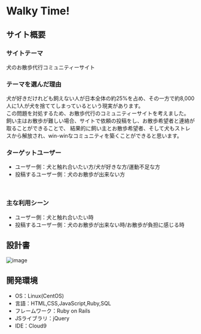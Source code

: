 # Walky Time!
<!--訳（ウォーキータイム！＝お散歩のお時間ですよー！）-->


## サイト概要
### サイトテーマ
犬のお散歩代行コミュニティーサイト
​

### テーマを選んだ理由
犬が好きだけれども飼えない人が日本全体の約25%を占め、その一方で約8,000人に1人が犬を捨ててしまっているという現実があります。<br>
この問題を対処するため、お散歩代行のコミュニティーサイトを考えました。<br>
飼い主はお散歩が難しい場合、サイトで依頼の投稿をし、お散歩希望者と連絡が取ることができることで、
結果的に飼い主とお散歩希望者、そして犬もストレスから解放され、win-winなコミュニティを築くことができると思います。


### ターゲットユーザー
- ユーザー側：犬と触れ合いたい方/犬が好きな方/運動不足な方
- 投稿するユーザー側：犬のお散歩が出来ない方

​
### 主な利用シーン
- ユーザー側：犬と触れ合いたい時
- 投稿するユーザー側：犬のお散歩が出来ない時/お散歩が負担に感じる時
​

## 設計書
  ![image](https://github.com/ma-ru-ta/walky-time/assets/143798116/b2af2a88-25e4-42d0-826b-fa64f368d9de)


## 開発環境
- OS：Linux(CentOS)
- 言語：HTML,CSS,JavaScript,Ruby,SQL
- フレームワーク：Ruby on Rails
- JSライブラリ：jQuery
- IDE：Cloud9

